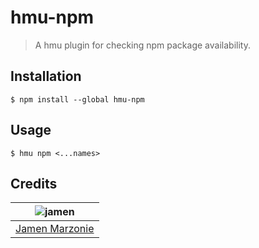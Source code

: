 # hmu-npm
> A hmu plugin for checking npm package availability.

## Installation
```shell
$ npm install --global hmu-npm
```

## Usage
```shell
$ hmu npm <...names>
```

## Credits
| ![jamen][avatar] |
|:---:|
| [Jamen Marzonie][github] |

  [avatar]: https://avatars.githubusercontent.com/u/6251703?v=3&s=125
  [github]: https://github.com/jamen
